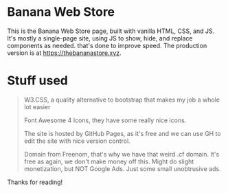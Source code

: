 # Banana Web Store
This is the Banana Web Store page, built with vanilla HTML, CSS, and JS. It's mostly a single-page site, using JS to show, hide, and replace components as needed. that's done to improve speed. The production version is at https://thebananastore.xyz.

# Stuff used
> W3.CSS, a quality alternative to bootstrap that makes my job a whole lot easier
> 
> Font Awesome 4 Icons, they have some really nice icons.
> 
> The site is hosted by GitHub Pages, as it's free and we can use GH to edit the site with nice version control.
> 
> Domain from Freenom, that's why we have that weird .cf domain. It's free as again, we don't make money off this. Might do slight monetization, but NOT Google Ads. Just some small unobtrusive ads.

Thanks for reading!
